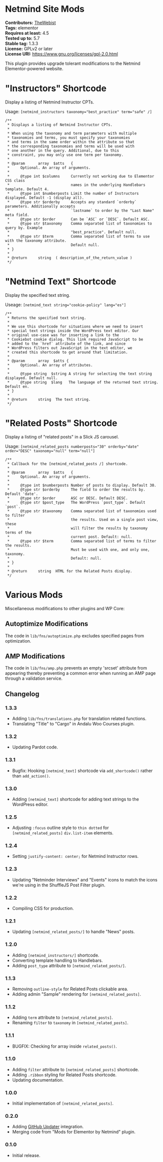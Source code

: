 # Netmind Site Mods #
**Contributors:** [TheWebist](https://profiles.wordpress.org/TheWebist)  
**Tags:** elementor  
**Requires at least:** 4.5  
**Tested up to:** 5.7  
**Stable tag:** 1.3.3  
**License:** GPLv2 or later  
**License URI:** https://www.gnu.org/licenses/gpl-2.0.html  

This plugin provides upgrade tolerant modifications to the Netmind Elementor-powered website.

# "Instructors" Shortcode

Display a listing of Netmind Instructor CPTs.

Usage: `[netmind_instructors taxonomy="best_practice" term="safe" /]`

```
/**
 * Displays a listing of Netmind Instructor CPTs.
 *
 * When using the taxonomy and term parameters with multiple
 * taxonomies and terms, you must specify your taxonomies
 * and terms in the same order within the attribute so that
 * the corresponding taxonomies and terms will be used with
 * one another in the query. Additional, due to this
 * constraint, you may only use one term per taxonomy.
 *
 * @param      array  $atts   {
 *     Optional. An array of arguments.
 *
 *     @type int $columns     Currently not working due to Elementor CSS class
 *                            names in the underlying Handlebars template. Default 4.
 *     @type int $numberposts Limit the number of Instructors displayed. Default -1 (display all).
 *     @type str $orderby     Accepts any standard `orderby` parameters. Additionally accepts
 *                            `lastname` to order by the "Last Name" meta field.
 *     @type str $order       Can be `ASC` or `DESC`. Default ASC.
 *     @type str $taxonomy    Comma separated list of taxonomies to query by. Example
 *                            "best_practice". Default null.
 *     @type str $term        Comma separated list of terms to use with the taxonomy attribute.
 *                            Default null.
 * }
 *
 * @return     string  ( description_of_the_return_value )
 */
 ```

# "Netmind Text" Shortcode

Display the specified text string.

Useage: `[netmind_text string="cookie-policy" lang="es"]`

```
/**
 * Returns the specified text string.
 *
 * We use this shortcode for situations where we need to insert
 * special text strings inside the WordPress text editor. Our
 * original use-case was for inserting a link to the
 * Cookiebot cookie dialog. This link required JavaScript to be
 * added to the `href` attribute of the link, and since
 * WordPress filters out JavaScript in the text editor, we
 * created this shortcode to get around that limitation.
 *
 * @param      array  $atts {
 *     Optional. An array of attributes.
 *
 *     @type string  $string A string for selecting the text string displayed. Default null.
 *     @type string  $lang   The language of the returned text string. Default en.
 * }
 *
 * @return     string  The text string.
 */
```

# "Related Posts" Shortcode

Display a listing of "related posts" in a Slick JS carousel.

Usage: `[netmind_related_posts numberposts="30" orderby="date" order="DESC" taxonomy="null" term="null"]`

```
/**
 * Callback for the [netmind_related_posts /] shortcode.
 *
 * @param      array  $atts   {
 *     Optional. An array of arguments.
 *
 *     @type int $numberposts Number of posts to display. Default 30.
 *     @type str $orderby     The field to order the results by. Default 'date'.
 *     @type str $order       ASC or DESC. Default DESC.
 *     @type str $post_type   The WordPress `post_type`. Default `post`.
 *     @type str $taxonomy    Comma separated list of taxonomies used to filter
 *                            the results. Used on a single post view, these
 *                            will filter the results by taxonomy terms of the
 *                            current post. Default: null.
 *     @type str $term        Comma separated list of terms to filter the results.
 *                            Must be used with one, and only one, taxonomy.
 *                            Default: null.
 * }
 *
 * @return     string  HTML for the Related Posts display.
 */
```

# Various Mods

Miscellaneous modifications to other plugins and WP Core:

## Autoptimize Modifications

The code in `lib/fns/autoptimize.php` excludes specified pages from optimization.

## AMP Modifications

The code in `lib/fns/amp.php` prevents an empty 'srcset' attribute from appearing thereby preventing a common error when running an AMP page through a validation service.

## Changelog ##

### 1.3.3 ###
* Adding `lib/fns/translations.php` for translation related functions.
* Translating "Title" to "Cargo" in Andalu Woo Courses plugin.

### 1.3.2 ###
* Updating Pardot code.

### 1.3.1 ###
* Bugfix: Hooking `[netmind_text]` shortcode via `add_shortcode()` rather than `add_action()`.

### 1.3.0 ###
* Adding `[netmind_text]` shortcode for adding text strings to the WordPress editor.

### 1.2.5 ###
* Adjusting `:focus` outline style to `thin dotted` for `[netmind_related_posts]` `div.list-item` elements.

### 1.2.4 ###
* Setting `justify-content: center;` for Netmind Instructor rows.

### 1.2.3 ###
* Updating "Netminder Interviews" and "Events" icons to match the icons we're using in the ShuffleJS Post Filter plugin.

### 1.2.2 ###
* Compiling CSS for production.

### 1.2.1 ###
* Updating `[netmind_related_posts/]` to handle "News" posts.

### 1.2.0 ###
* Adding `[netmind_instructors/]` shortcode.
* Converting template handling to Handlebars.
* Adding `post_type` attribute to `[netmind_related_posts/]`.

### 1.1.3 ###
* Removing `outline-style` for Related Posts clickable area.
* Adding admin "Sample" rendering for `[netmind_related_posts]`.

### 1.1.2 ###
* Adding `term` attribute to `[netmind_related_posts]`.
* Renaming `filter` to `taxonomy` in `[netmind_related_posts]`.

### 1.1.1 ###
* BUGFIX: Checking for array inside `related_posts()`.

### 1.1.0 ###
* Adding `filter` attribute to `[netmind_related_posts]` shortcode.
* Adding `.ribbon` styling for Related Posts shortcode.
* Updating documentation.

### 1.0.0 ###
* Initial implementation of `[netmind_related_posts]`.

### 0.2.0 ###
* Adding [GitHub Updater](https://github.com/afragen/github-updater) integration.
* Merging code from "Mods for Elementor by Netmind" plugin.

### 0.1.0 ###
* Initial release.
